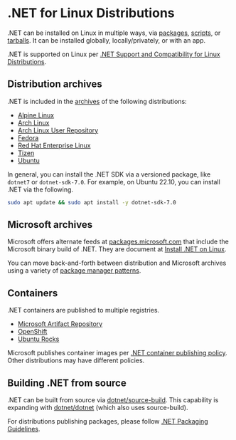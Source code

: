 # .NET for Linux Distributions

.NET can be installed on Linux in multiple ways, via [packages](https://learn.microsoft.com/dotnet/core/install/linux), [scripts](https://github.com/dotnet/install-scripts), or [tarballs](https://dotnet.microsoft.com/download/dotnet). It can be installed globally, locally/privately, or with an app.

.NET is supported on Linux per [.NET Support and Compatibility for Linux Distributions](linux-support.md).

## Distribution archives

.NET is included in the [archives](https://pkgs.org/download/dotnet) of the following distributions:

- [Alpine Linux](https://pkgs.alpinelinux.org/packages?name=dotnet*)
- [Arch Linux](https://archlinux.org/packages/?q=dotnet)
- [Arch Linux User Repository](https://aur.archlinux.org/packages?K=dotnet)
- [Fedora](https://packages.fedoraproject.org/search?query=dotnet)
- [Red Hat Enterprise Linux](https://access.redhat.com/documentation/en-us/net/6.0)
- [Tizen](https://developer.samsung.com/tizen/About-Tizen.NET/Tizen.NET.html)
- [Ubuntu](https://packages.ubuntu.com/search?keywords=dotnet)

In general, you can install the .NET SDK via a versioned package, like `dotnet7` or `dotnet-sdk-7.0`. For example, on Ubuntu 22.10, you can install .NET via the following.

```bash
sudo apt update && sudo apt install -y dotnet-sdk-7.0
```

## Microsoft archives

Microsoft offers alternate feeds at [packages.microsoft.com](http://packages.microsoft.com/) that include the Microsoft binary build of .NET. They are document at [Install .NET on Linux](https://learn.microsoft.com/dotnet/core/install/linux).

You can move back-and-forth between distribution and Microsoft archives using a variety of [package manager patterns](https://github.com/dotnet/core/issues/7699).

## Containers

.NET containers are published to multiple registries.

- [Microsoft Artifact Repository](https://mcr.microsoft.com/catalog?search=dotnet/)
- [OpenShift](https://developers.redhat.com/blog/2018/07/05/deploy-dotnet-core-apps-openshift)
- [Ubuntu Rocks](https://hub.docker.com/r/ubuntu/dotnet-aspnet)

Microsoft publishes container images per [.NET container publishing policy](https://github.com/dotnet/dotnet-docker/blob/main/documentation/supported-platforms.md). Other distributions may have different policies.

## Building .NET from source

.NET can be built from source via [dotnet/source-build](https://github.com/dotnet/source-build). This capability is expanding with [dotnet/dotnet](https://github.com/dotnet/dotnet) (which also uses source-build).

For distributions publishing packages, please follow [.NET Packaging Guidelines](https://learn.microsoft.com/dotnet/core/distribution-packaging#recommended-packages).
